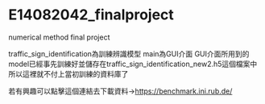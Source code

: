 # E14082042_finalproject
numerical method final project

traffic_sign_identification為訓練辨識模型
main為GUI介面
GUI介面所用到的model已經事先訓練好並儲存在traffic_sign_identification_new2.h5這個檔案中
所以這裡就不付上當初訓練的資料庫了

若有興趣可以點擊這個連結去下載資料→https://benchmark.ini.rub.de/
